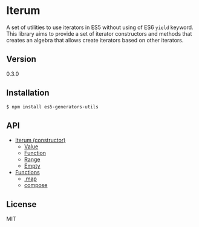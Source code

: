 # Iterum

A set of utilities to use iterators in ES5 without using of ES6 `yield` keyword. This library aims to provide a set of iterator constructors and methods that creates an algebra that allows create iterators based on other iterators.

## Version
0.3.0

## Installation

``` bash
$ npm install es5-generators-utils
```

## API
- [Iterum (constructor)](doc/API_constructor.md)
    - [Value](doc/API_constructor.md#value-value)
    - [Function](doc/API_constructor.md#function)
    - [Range](doc/API_constructor.md#range-start-end-increase)
    - [Empty](doc/API_constructor.md#empty)
- [Functions](doc/API_functions.md)
    - [.map](doc/API_functions.md#map-cb-context)
    - [compose](doc/API_functions.md#compose-generators)

## License
MIT
